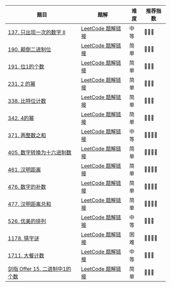 | 题目                                                         | 题解                                                         | 难度 | 推荐指数 |
| ------------------------------------------------------------ | ------------------------------------------------------------ | ---- | -------- |
| [137. 只出现一次的数字 II](https://leetcode-cn.com/problems/single-number-ii/) | [LeetCode 题解链接](https://leetcode-cn.com/problems/single-number-ii/solution/gong-shui-san-xie-yi-ti-san-jie-ha-xi-bi-fku8/) | 中等 | 🤩🤩🤩      |
| [190. 颠倒二进制位](https://leetcode-cn.com/problems/reverse-bits/) | [LeetCode 题解链接](https://leetcode-cn.com/problems/reverse-bits/solution/yi-ti-san-jie-dui-cheng-wei-zhu-wei-fen-ub1hi/) | 简单 | 🤩🤩🤩      |
| [191. 位1的个数](https://leetcode-cn.com/problems/number-of-1-bits/) | [LeetCode 题解链接](https://leetcode-cn.com/problems/number-of-1-bits/solution/yi-ti-san-jie-wei-shu-jian-cha-you-yi-to-av1r/) | 简单 | 🤩🤩🤩      |
| [231. 2 的幂](https://leetcode-cn.com/problems/power-of-two/) | [LeetCode 题解链接](https://leetcode-cn.com/problems/power-of-two/solution/gong-shui-san-xie-2-de-mi-by-ac_oier-qm6e/) | 简单 | 🤩🤩🤩      |
| [338. 比特位计数](https://leetcode-cn.com/problems/counting-bits/) | [LeetCode 题解链接](https://leetcode-cn.com/problems/counting-bits/solution/po-su-jie-fa-dong-tai-gui-hua-jie-fa-by-vvail/) | 简单 | 🤩🤩🤩      |
| [342. 4的幂](https://leetcode-cn.com/problems/power-of-four/) | [LeetCode 题解链接](https://leetcode-cn.com/problems/power-of-four/solution/gong-shui-san-xie-zhuan-hua-wei-2-de-mi-y21lq/) | 简单 | 🤩🤩🤩      |
| [371. 两整数之和](https://leetcode-cn.com/problems/sum-of-two-integers/) | [LeetCode 题解链接](https://leetcode-cn.com/problems/sum-of-two-integers/solution/gong-shui-san-xie-shi-yong-wei-yun-suan-4hpb7/) | 中等 | 🤩🤩🤩🤩     |
| [405. 数字转换为十六进制数](https://leetcode-cn.com/problems/convert-a-number-to-hexadecimal/) | [LeetCode 题解链接](https://leetcode-cn.com/problems/convert-a-number-to-hexadecimal/solution/gong-shui-san-xie-yi-ti-shuang-jie-jin-z-d93o/) | 简单 | 🤩🤩🤩🤩     |
| [461. 汉明距离](https://leetcode-cn.com/problems/hamming-distance/) | [LeetCode 题解链接](https://leetcode-cn.com/problems/hamming-distance/solution/gong-shui-san-xie-tong-ji-liang-shu-er-j-987a/) | 简单 | 🤩🤩🤩🤩     |
| [476. 数字的补数](https://leetcode-cn.com/problems/number-complement/) | [LeetCode 题解链接](https://leetcode-cn.com/problems/number-complement/solution/gong-shui-san-xie-yi-ti-shuang-jie-bian-wjl0y/) | 简单 | 🤩🤩🤩🤩     |
| [477. 汉明距离总和](https://leetcode-cn.com/problems/total-hamming-distance/) | [LeetCode 题解链接](https://leetcode-cn.com/problems/total-hamming-distance/solution/gong-shui-san-xie-ying-yong-cheng-fa-yua-g21t/) | 简单 | 🤩🤩🤩🤩     |
| [526. 优美的排列](https://leetcode-cn.com/problems/beautiful-arrangement/) | [LeetCode 题解链接](https://leetcode-cn.com/problems/beautiful-arrangement/solution/gong-shui-san-xie-xiang-jie-liang-chong-vgsia/) | 中等 | 🤩🤩🤩      |
| [1178. 猜字谜](https://leetcode-cn.com/problems/number-of-valid-words-for-each-puzzle/) | [LeetCode 题解链接](https://leetcode-cn.com/problems/number-of-valid-words-for-each-puzzle/solution/xiang-jin-zhu-shi-xiang-jie-po-su-wei-yu-3cr2/) | 困难 | 🤩🤩🤩🤩     |
| [1711. 大餐计数](https://leetcode-cn.com/problems/count-good-meals/) | [LeetCode 题解链接](https://leetcode-cn.com/problems/count-good-meals/solution/gong-shui-san-xie-xiang-jie-san-chong-gu-nn4f/) | 中等 | 🤩🤩🤩      |
| [剑指 Offer 15. 二进制中1的个数](https://leetcode-cn.com/problems/er-jin-zhi-zhong-1de-ge-shu-lcof/) | [LeetCode 题解链接](https://leetcode-cn.com/problems/er-jin-zhi-zhong-1de-ge-shu-lcof/solution/gong-shui-san-xie-yi-ti-si-jie-wei-shu-j-g9w6/) | 简单 | 🤩🤩🤩      |

